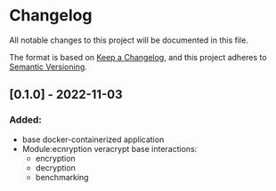 # Changelog

All notable changes to this project will be documented in this file.

The format is based on [Keep a Changelog](https://keepachangelog.com/en/1.0.0/),
and this project adheres to [Semantic Versioning](https://semver.org/spec/v2.0.0.html).

## [0.1.0] - 2022-11-03

### Added:
* base docker-containerized application
* Module:ecnryption veracrypt base interactions:
  * encryption
  * decryption
  * benchmarking
